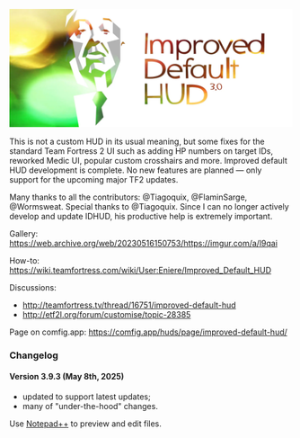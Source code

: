 ![banner](https://raw.githubusercontent.com/mastercomfig/hud-db/main/hud-resources/improved-default-hud/improved-default-hud-banner.webp)

This is not a custom HUD in its usual meaning, but some fixes for the standard Team Fortress 2 UI such as adding HP numbers on target IDs, reworked Medic UI, popular custom crosshairs and more.
Improved default HUD development is complete. No new features are planned — only support for the upcoming major TF2 updates.

Many thanks to all the contributors: @Tiagoquix, @FlaminSarge, @Wormsweat. Special thanks to @Tiagoquix. Since I can no longer actively develop and update IDHUD, his productive help is extremely important.

Gallery: https://web.archive.org/web/20230516150753/https://imgur.com/a/l9qai

How-to: https://wiki.teamfortress.com/wiki/User:Eniere/Improved_Default_HUD

Discussions:
- http://teamfortress.tv/thread/16751/improved-default-hud
- http://etf2l.org/forum/customise/topic-28385

Page on comfig.app: https://comfig.app/huds/page/improved-default-hud/  

### Changelog
#### Version 3.9.3 (May 8th, 2025)
- updated to support latest updates;
- many of "under-the-hood" changes.

Use [Notepad++](http://notepad-plus-plus.org) to preview and edit files.
